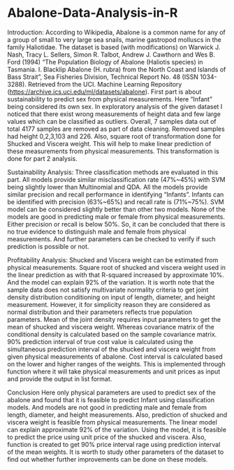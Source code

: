 # Abalone-Data-Analysis-in-R

Introduction: According to Wikipedia, Abalone is a common name for any of a group of small to very large sea snails, marine gastropod molluscs in the family Haliotidae. The dataset is based (with modifications) on Warwick J. Nash, Tracy L. Sellers, Simon R. Talbot, Andrew J. Cawthorn and Wes B. Ford (1994) “The Population Biology of Abalone (Haliotis species) in Tasmania. I. Blacklip Abalone (H. rubra) from the North Coast and Islands of Bass Strait”, Sea Fisheries Division, Technical Report No. 48 (ISSN 1034-3288). Retrieved from the UCI. Machine Learning Repository (https://archive.ics.uci.edu/ml/datasets/abalone). 
First part is about sustainability to predict sex from physical measurements. Here “Infant” being considered its own sex. In exploratory analysis of the given dataset I noticed that there exist wrong measurements of height data and few large values which can be classified as outliers. Overall, 7 samples data out of total 4177 samples are removed as part of data cleaning. Removed samples had height 0,2,3,103 and 226. Also, square root of transformation done for Shucked and Viscera weight. This will help to make linear prediction of these measurements from physical measurements. This transformation is done for part 2 analysis. 

Sustainability Analysis: 
Three classification methods are evaluated in this part. All models provide similar misclassification rate (47%~45%) with SVM being slightly lower than Multinomial and QDA. All the models provide similar precision and recall performance in identifying “Infants”. Infants can be identified with precision (63%~65%) and recall rate is (71%~75%). SVM model can be considered slightly better than other two models. None of the models are good in predicting male or female from physical measurements. Either precision or recall is below 50%. So, it can be concluded that there is no true evidence to distinguish male and female from physical measurements. And further parameters can be checked to verify if such prediction is possible or not. 

Profitability Analysis:
 Shucked and Viscera weight can be estimated from physical measurements. Square root of shucked and viscera weight used in the linear prediction as with that R-squared increased by approximate 10%. And the model can explain 92% of the variation. It is worth note that the sample data does not satisfy multivariate normality criteria to get joint density distribution conditioning on input of length, diameter, and height measurement. However, it for simplicity reason they are considered as normal distribution and their parameters reflects true population parameters. Mean of the joint density requires input parameters to get the mean of shucked and viscera weight. Whereas covariance matrix of the conditional density is calculated based on the sample covariance matrix. 90% prediction interval of true cost value is calculated using the simultaneous prediction interval of the shucked and viscera weight from given physical measurements of abalone. Cost interval is calculated based on the lower and higher ranges of the weights. This is implemented through function where it will take physical measurements and unit prices as input and provide the output in list format. 

Conclusion 
Here only physical parameters are used to predict sex of the abalone and found that it is feasible to predict Infant using classification models. And models are not good in predicting male and female from length, diameter, and height measurements. Also, prediction of shucked and viscera weight is feasible from physical measurements. The linear model can explain approximate 92% of the variation. Using the model, it is feasible to predict the price using unit price of the shucked and viscera. Also, function is created to get 90% price interval rage using prediction interval of the mean weights. It is worth to study other parameters of the dataset to find out whether further improvements can be done on these models.
